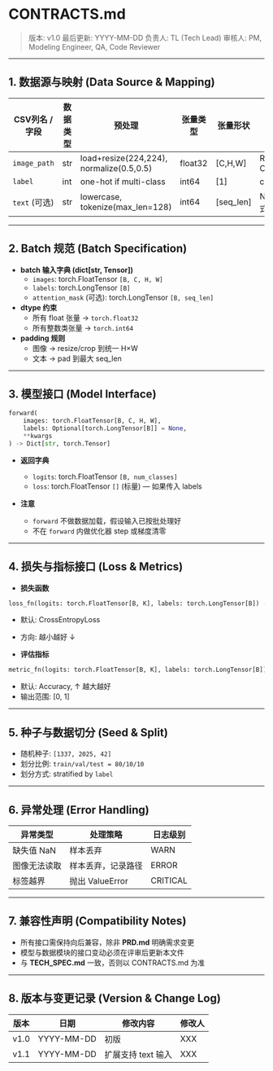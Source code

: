 # CONTRACTS.md

> 版本: v1.0
> 最后更新: YYYY-MM-DD
> 负责人: TL (Tech Lead)
> 审核人: PM, Modeling Engineer, QA, Code Reviewer

---

## 1. 数据源与映射 (Data Source & Mapping)
| CSV列名 / 字段 | 数据类型 | 预处理 | 张量类型 | 张量形状 | 备注 |
|----------------|----------|--------|----------|----------|------|
| `image_path`   | str      | load+resize(224,224), normalize(0.5,0.5) | float32 | [C,H,W] | RGB, C=3 |
| `label`        | int      | one-hot if multi-class | int64 | [1] | class_id |
| `text` (可选)  | str      | lowercase, tokenize(max_len=128) | int64 | [seq_len] | NLP 模式 |

---

## 2. Batch 规范 (Batch Specification)
- **batch 输入字典 (dict[str, Tensor])**
  - `images`: torch.FloatTensor `[B, C, H, W]`
  - `labels`: torch.LongTensor `[B]`
  - `attention_mask` (可选): torch.LongTensor `[B, seq_len]`
- **dtype 约束**
  - 所有 float 张量 → `torch.float32`
  - 所有整数类张量 → `torch.int64`
- **padding 规则**
  - 图像 → resize/crop 到统一 H×W
  - 文本 → pad 到最大 seq_len

---

## 3. 模型接口 (Model Interface)
```python
forward(
    images: torch.FloatTensor[B, C, H, W],
    labels: Optional[torch.LongTensor[B]] = None,
    **kwargs
) -> Dict[str, torch.Tensor]
````

* **返回字典**

  * `logits`: torch.FloatTensor `[B, num_classes]`
  * `loss`: torch.FloatTensor `[]` (标量) — 如果传入 labels
* **注意**

  * `forward` 不做数据加载，假设输入已按批处理好
  * 不在 `forward` 内做优化器 step 或梯度清零

---

## 4. 损失与指标接口 (Loss & Metrics)

* **损失函数**

```python
loss_fn(logits: torch.FloatTensor[B, K], labels: torch.LongTensor[B]) -> torch.FloatTensor[]
```

* 默认: CrossEntropyLoss

* 方向: 越小越好 ↓

* **评估指标**

```python
metric_fn(logits: torch.FloatTensor[B, K], labels: torch.LongTensor[B]) -> float
```

* 默认: Accuracy, ↑ 越大越好
* 输出范围: \[0, 1]

---

## 5. 种子与数据切分 (Seed & Split)

* 随机种子: `[1337, 2025, 42]`
* 划分比例: `train/val/test = 80/10/10`
* 划分方式: stratified by `label`

---

## 6. 异常处理 (Error Handling)

| 异常类型    | 处理策略          | 日志级别     |
| ------- | ------------- | -------- |
| 缺失值 NaN | 样本丢弃          | WARN     |
| 图像无法读取  | 样本丢弃，记录路径     | ERROR    |
| 标签越界    | 抛出 ValueError | CRITICAL |

---

## 7. 兼容性声明 (Compatibility Notes)

* 所有接口需保持向后兼容，除非 **PRD.md** 明确需求变更
* 模型与数据模块的接口变动必须在评审后更新本文件
* 与 **TECH\_SPEC.md** 一致，否则以 CONTRACTS.md 为准

---

## 8. 版本与变更记录 (Version & Change Log)

| 版本   | 日期         | 修改内容         | 修改人 |
| ---- | ---------- | ------------ | --- |
| v1.0 | YYYY-MM-DD | 初版           | XXX |
| v1.1 | YYYY-MM-DD | 扩展支持 text 输入 | XXX |

